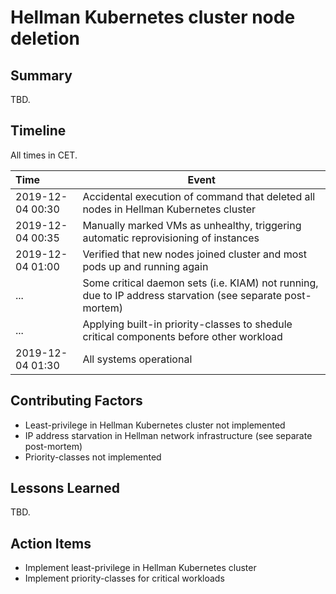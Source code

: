 # Hellman Kubernetes cluster node deletion

## Summary

TBD.

## Timeline

All times in CET.

| Time | Event |
| :--- | --- |
| 2019-12-04 00:30 | Accidental execution of command that deleted all nodes in Hellman Kubernetes cluster |
| 2019-12-04 00:35 | Manually marked VMs as unhealthy, triggering automatic reprovisioning of instances |
| 2019-12-04 01:00 | Verified that new nodes joined cluster and most pods up and running again |
| ... | Some critical daemon sets (i.e. KIAM) not running, due to IP address starvation (see separate post-mortem) |
| ... | Applying built-in priority-classes to shedule critical components before other workload |
| 2019-12-04 01:30 | All systems operational |

## Contributing Factors

- Least-privilege in Hellman Kubernetes cluster not implemented
- IP address starvation in Hellman network infrastructure (see separate post-mortem)
- Priority-classes not implemented

## Lessons Learned

TBD.

## Action Items

- Implement least-privilege in Hellman Kubernetes cluster
- Implement priority-classes for critical workloads
